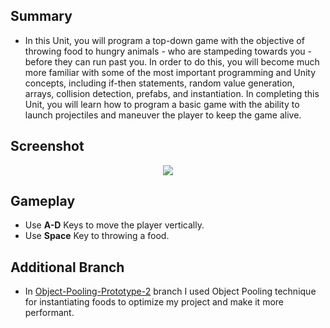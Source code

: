 ## Summary

* In this Unit, you will program a top-down game with the objective of throwing food to hungry animals - who are stampeding towards you - before they can run past you. In order to do this, you will become much more familiar with some of the most important programming and Unity concepts, including if-then statements, random value generation, arrays, collision detection, prefabs, and instantiation. In completing this Unit, you will learn how to program a basic game with the ability to launch projectiles and maneuver the player to keep the game alive. 

## Screenshot

<p align="center">
  <img src = "https://user-images.githubusercontent.com/108261595/220628700-e6044369-5095-4855-8d83-6f5170bdbe63.jpg"
</p>

## Gameplay

* Use **A-D** Keys to move the player vertically.
* Use **Space** Key to throwing a food.

## Additional Branch
* In [Object-Pooling-Prototype-2](https://github.com/erensome/Unity-Junior-Programmer-Pathway/tree/Prototype-2-Object-Pooling) branch I used Object Pooling technique for instantiating foods to optimize my project and make it more performant.  
  
